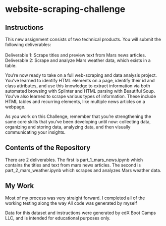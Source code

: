 # website-scraping-challenge

## Instructions
This new assignment consists of two technical products. You will submit the following deliverables:<br />  
    Deliverable 1: Scrape titles and preview text from Mars news articles. <br /> 
    Deliverable 2: Scrape and analyze Mars weather data, which exists in a table.<br />

You’re now ready to take on a full web-scraping and data analysis project. You’ve learned to identify HTML elements on a page, identify their id and class attributes, and use this knowledge to extract information via both automated browsing with Splinter and HTML parsing with Beautiful Soup. You’ve also learned to scrape various types of information. These include HTML tables and recurring elements, like multiple news articles on a webpage.<br />

As you work on this Challenge, remember that you’re strengthening the same core skills that you’ve been developing until now: collecting data, organizing and storing data, analyzing data, and then visually communicating your insights.



## Contents of the Repository
There are 2 deliverables. The first is part_1_mars_news.ipynb which contains the titles and text from mars news articles. The second is part_2_mars_weather.ipynb which scrapes and analyzes Mars weather data.


## My Work
Most of my process was very straight forward. I completed all of the working testing along the way
All code was generated by myself
    
Data for this dataset and instructions were generated by edX Boot Camps LLC, and is intended for educational purposes only.
